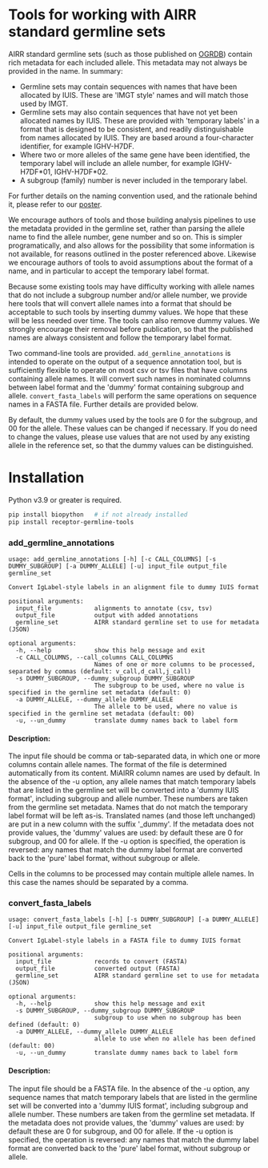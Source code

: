 # Tools for working with AIRR standard germline sets

AIRR standard germline sets (such as those published on [OGRDB](https://ogrdb.airr-community.org/)) contain rich metadata for each included allele. This metadata may not always be provided in the 
name. In summary:

- Germline sets may contain sequences with names that have been allocated by IUIS. These are 'IMGT style' names and will match those used by IMGT.
- Germline sets may also contain sequences that have not yet been allocated names by IUIS. These are provided with 'temporary labels' in a format that
is designed to be consistent, and readily distinguishable from names allocated by IUIS. They are based around a four-character identifier, for example IGHV-H7DF.
- Where two or more alleles of the same gene have been identified, the temporary label will include an allele number, for example IGHV-H7DF&ast;01, IGHV-H7DF&ast;02.
- A subgroup (family) number is never included in the temporary label.

For further details on the naming convention used, and the rationale behind it, please refer to our [poster](https://wordpress.vdjbase.org/index.php/ogrdb_news/germline-set-creation-and-naming/).

We encourage authors of tools and those building analysis pipelines to use the metadata provided in the germline set, rather than parsing the allele name to find the allele number, gene number and so on. This is simpler
programatically, and also allows for the possibility that some information is not available, for reasons outlined in the poster referenced above. Likewise we encourage
authors of tools to avoid assumptions about the format of a name, and in particular to accept the temporary label format.

Because some existing tools may have difficulty working with allele names that do not include a subgroup number and/or allele number, we provide here tools that will convert allele names into a format
that should be acceptable to such tools by inserting dummy values. We hope that these will be less needed over time. The tools can also remove dummy values. We strongly encourage their removal before 
publication, so that the published names are always consistent and follow the temporary label format.

Two command-line tools are provided. `add_germline_annotations` is intended to operate on the output of a sequence annotation tool,
but is sufficiently flexible to operate on most csv or tsv files that have columns containing
allele names. It will convert such names in nominated columns between label format and the
'dummy' format containing subgroup and allele. `convert_fasta_labels` will perform the
same operations on sequence names in a FASTA file. Further details are provided below.

By default, the dummy values used by the tools are 0 for the subgroup, and 00 for the allele. These values can be changed if
necessary. If you do need to change the values, please use values that are not used by any existing allele in the
reference set, so that the dummy values can be distinguished.

# Installation
Python v3.9 or greater is required.

```bash
pip install biopython   # if not already installed
pip install receptor-germline-tools
```


### add_germline_annotations

```commandline
usage: add_germline_annotations [-h] [-c CALL_COLUMNS] [-s DUMMY_SUBGROUP] [-a DUMMY_ALLELE] [-u] input_file output_file germline_set

Convert IgLabel-style labels in an alignment file to dummy IUIS format

positional arguments:
  input_file            alignments to annotate (csv, tsv)
  output_file           output with added annotations
  germline_set          AIRR standard germline set to use for metadata (JSON)

optional arguments:
  -h, --help            show this help message and exit
  -c CALL_COLUMNS, --call_columns CALL_COLUMNS
                        Names of one or more columns to be processed, separated by commas (default: v_call,d_call,j_call)
  -s DUMMY_SUBGROUP, --dummy_subgroup DUMMY_SUBGROUP
                        The subgroup to be used, where no value is specified in the germline set metadata (default: 0)
  -a DUMMY_ALLELE, --dummy_allele DUMMY_ALLELE
                        The allele to be used, where no value is specified in the germline set metadata (default: 00)
  -u, --un_dummy        translate dummy names back to label form
```

#### Description:

The input file should be comma or tab-separated data, in which one or more columns contain allele
names. The format of the file is determined automatically from its content.
MiAIRR column names are used by default. In the absence of the -u option, any allele names that match temporary labels that
are listed in the germline set will be converted into a 'dummy IUIS format',
including subgroup and allele number. These numbers are taken from the germline set metadata. Names that do not match the temporary
label format will be left as-is. Translated names (and those left unchanged) are put in a new column with the suffix '_dummy'.
If the metadata does not provide values, the 'dummy' values are used: by default these are 0 for subgroup, and 00 for allele. If the -u option is
specified, the operation is reversed: any names that match the dummy label format are
converted back to the 'pure' label format, without subgroup or allele.

Cells in the columns to be processed may contain multiple allele names. In this case the names 
should be separated by a comma.

### convert_fasta_labels

```commandline
usage: convert_fasta_labels [-h] [-s DUMMY_SUBGROUP] [-a DUMMY_ALLELE] [-u] input_file output_file germline_set

Convert IgLabel-style labels in a FASTA file to dummy IUIS format

positional arguments:
  input_file            records to convert (FASTA)
  output_file           converted output (FASTA)
  germline_set          AIRR standard germline set to use for metadata (JSON)

optional arguments:
  -h, --help            show this help message and exit
  -s DUMMY_SUBGROUP, --dummy_subgroup DUMMY_SUBGROUP
                        subgroup to use when no subgroup has been defined (default: 0)
  -a DUMMY_ALLELE, --dummy_allele DUMMY_ALLELE
                        allele to use when no allele has been defined (default: 00)
  -u, --un_dummy        translate dummy names back to label form
```

#### Description:

The input file should be a FASTA file. In the absence of the -u option, any sequence names that match temporary labels that
are listed in the germline set will be converted into a 'dummy IUIS format', including subgroup and allele number. These numbers are taken from the germline set metadata.
If the metadata does not provide values, the 'dummy' values are used: by default these are 0 for subgroup, and 00 for allele. If the -u option is
specified, the operation is reversed: any names that match the dummy label format are
converted back to the 'pure' label format, without subgroup or allele.
